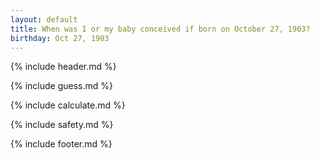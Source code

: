 ```yaml
---
layout: default
title: When was I or my baby conceived if born on October 27, 1903?
birthday: Oct 27, 1903
---
```


{% include header.md %}

{% include guess.md %}

{% include calculate.md %}

{% include safety.md %}

{% include footer.md %}




